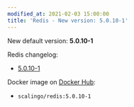 ```yaml
---
modified_at: 2021-02-03 15:00:00
title: 'Redis - New version: 5.0.10-1'
---
```


New default version: **5.0.10-1**

Redis changelog:

* [5.0.10-1](https://raw.githubusercontent.com/antirez/redis/5.0/00-RELEASENOTES)

Docker image on [Docker Hub](https://hub.docker.com/r/scalingo/redis):

* `scalingo/redis:5.0.10-1`
